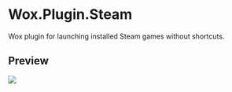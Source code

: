 # Wox.Plugin.Steam
Wox plugin for launching installed Steam games without shortcuts.

## Preview
![](http://i.imgur.com/uZh4qiS.png)
